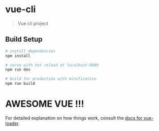 # vue-cli

> Vue cli project

## Build Setup

``` bash
# install dependencies
npm install

# serve with hot reload at localhost:8080
npm run dev

# build for production with minification
npm run build
```

# AWESOME VUE !!!

For detailed explanation on how things work, consult the [docs for vue-loader](http://vuejs.github.io/vue-loader).
